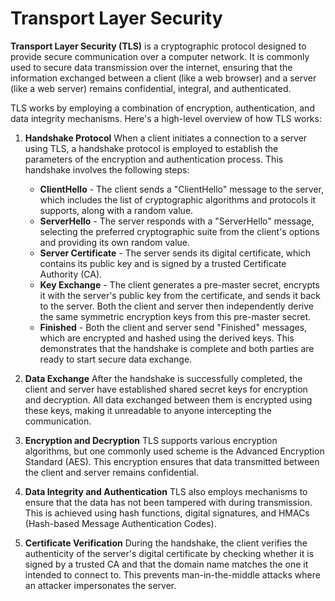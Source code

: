 # Transport Layer Security
__Transport Layer Security (TLS)__ is a cryptographic protocol designed to provide secure communication over a computer network. It is commonly used to secure data transmission over the internet, ensuring that the information exchanged between a client (like a web browser) and a server (like a web server) remains confidential, integral, and authenticated.

TLS works by employing a combination of encryption, authentication, and data integrity mechanisms. Here's a high-level overview of how TLS works:

1. **Handshake Protocol**
   When a client initiates a connection to a server using TLS, a handshake protocol is employed to establish the parameters of the encryption and authentication process. This handshake involves the following steps:

      - **ClientHello** - The client sends a "ClientHello" message to the server, which includes the list of cryptographic algorithms and protocols it supports, along with a random value.
      - **ServerHello** - The server responds with a "ServerHello" message, selecting the preferred cryptographic suite from the client's options and providing its own random value.
      - **Server Certificate** - The server sends its digital certificate, which contains its public key and is signed by a trusted Certificate Authority (CA).
      - **Key Exchange** - The client generates a pre-master secret, encrypts it with the server's public key from the certificate, and sends it back to the server. Both the client and server then independently derive the same symmetric encryption keys from this pre-master secret.
      - **Finished** - Both the client and server send "Finished" messages, which are encrypted and hashed using the derived keys. This demonstrates that the handshake is complete and both parties are ready to start secure data exchange.

2. **Data Exchange**
   After the handshake is successfully completed, the client and server have established shared secret keys for encryption and decryption. All data exchanged between them is encrypted using these keys, making it unreadable to anyone intercepting the communication.

3. **Encryption and Decryption**
   TLS supports various encryption algorithms, but one commonly used scheme is the Advanced Encryption Standard (AES). This encryption ensures that data transmitted between the client and server remains confidential.

4. **Data Integrity and Authentication**
   TLS also employs mechanisms to ensure that the data has not been tampered with during transmission. This is achieved using hash functions, digital signatures, and HMACs (Hash-based Message Authentication Codes).

5. **Certificate Verification**
   During the handshake, the client verifies the authenticity of the server's digital certificate by checking whether it is signed by a trusted CA and that the domain name matches the one it intended to connect to. This prevents man-in-the-middle attacks where an attacker impersonates the server.
